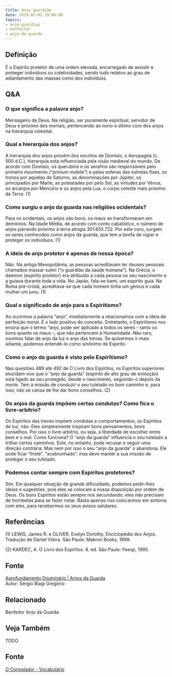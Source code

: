 ```yaml
---
title: Anjo guardião
date: 2019-02-01 19:00:00
topics:
- anjo-guardiao
- benfeitor
- anjo-da-guarda
---
```


## Definição
É o Espírito protetor de uma ordem elevada, encarregado de assistir e proteger
indivíduos ou coletividades, sendo tudo relativo ao grau de adiantamento das
massas como dos indivíduos. 

## Q&A

### O que significa a palavra anjo?
Mensageiro de Deus. Na religião, ser puramente espiritual, servidor de Deus e
próximo dos mortais, pertencendo ao nono e último coro dos anjos na hierarquia
celestial.

### Qual a hierarquia dos anjos?
A hierarquia dos anjos provém dos escritos de Dionísio, o Aeropagita (c. 500
d.C.), hierarquia esta influenciada pela visão medieval do mundo. De acordo com
Dionísio, os querubins e os serafins são responsáveis pelo primeiro movimento
(“primum mobile”) e pelas esferas das estrelas fixas, os tronos por aquelas de
Saturno, as denominações por Júpiter, os principados por Marte, as potestades
por pelo Sol, as virtudes por Vênus, os arcanjos por Mercúrio e os anjos pela
Lua, o corpo celeste mais próximo da Terra. (1)

### Como surgiu o anjo da guarda nas religiões ocidentais?
Para os ocidentais, os anjos são bons; os maus se transformaram em demônios. Na
Idade Média, de acordo com conto cabalístico, o número de anjos pairando
próximo à terra atingia 301.655.722. Por este coro, surgem os seres conhecidos
como anjos da guarda, que tem a tarefa de vigiar e proteger os indivíduos. (1)

### A ideia de anjo protetor é apenas de nossa época?
Não. Na antiga Mesopotâmia, as pessoas acreditavam ter deuses pessoais chamados
massar sulmi (“o guardião da saúde humana”). Na Grécia, o daemon (espírito
protetor) era atribuído a cada pessoa no seu nascimento e a guiava durante toda
a vida. No Japão, fala-se kami, um espírito guia. Na Roma pré-cristã,
acreditava-se que cada homem tinha um genius e cada mulher um junu. (1)

### Qual o significado de anjo para o Espiritismo?
Ao ouvirmos a palavra “anjo”, imediatamente a relacionamos com a ideia de
perfeição moral. É o lado positivo do conceito. Entretanto, o Espiritismo nos
ensina que o termo “anjo, pode ser aplicado a todos os seres – tanto os bons
quanto os maus –, que não pertencem à Humanidade. Não raro, ouvimos falar de
anjo da luz e anjo das trevas. Se quisermos ir mais adiante, podemos entendê-lo
como sinônimo de Espírito.

### Como o anjo da guarda é visto pelo Espiritismo?
Nas questões 489 até 492 de O Livro dos Espíritos, os Espíritos superiores
elucidam-nos que o “anjo da guarda” (espírito de alto grau de evolução) está
ligado ao seu protegido, desde o nascimento, seguindo-o depois da morte. Tem a
missão de conduzir o seu tutelado no bom caminho e, para isso, não se cansa de
lhe dar bons conselhos. (2)

### Os anjos da guarda impõem certas condutas? Como fica o livre-arbítrio?
Os Espíritos das trevas impõem condutas e comportamentos; os Espíritos de luz,
não. Eles simplesmente inspiram bons pensamentos, bons conselhos. Por isso o
livre-arbítrio, ou seja, a liberdade de escolher entre bem e o mal. Como
funciona? O “anjo da guarda” influencia o seu tutelado a trilhar certos
caminhos. Este, no entanto, pode recusar e seguir uma direção contrária. Mas
nem por isso o seu “anjo da guarda” o abandona. Ele pode ficar “triste”,
“acabrunhado”, mas deve manter a sua missão de proteger o seu tutelado.

### Podemos contar sempre com Espíritos protetores?
Sim. Em qualquer situação de grande dificuldade, podemos pedir-lhes ideias e
sugestões, pois eles se colocam à nossa disposição por ordem de Deus. Os bons
Espíritos estão sempre nos secundando; eles não precisam de trombetas para se
fazer notar. Basta apenas nos colocarmos em sintonia com eles, para recebermos
os seus avisos salutares.


## Referências
(1) LEWIS, James R. e OLIVER, Evelyn Dorothy. Enciclopédia dos Anjos. Tradução
de Daniel Vieira. São Paulo: Makron Books, 1999.

(2) KARDEC, A. O Livro dos Espíritos. 8. ed. São Paulo: Feesp, 1995.


## Fonte
[Aprofundamento Doutrinário | Anjos da Guarda](https://sites.google.com/view/aprofundamentodoutrinario/anjos-da-guarda)  
Autor: Sérgio Biagi Gregório  

## Relacionado
Benfeitor
Anjo da Guarda

## Veja Também
TODO

## Fonte
[O Consolador - Vocabulário](http://www.oconsolador.com.br/linkfixo/vocabulario/principal.html)
